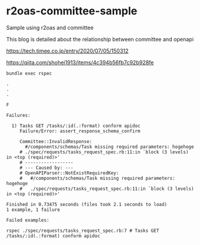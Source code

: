 # r2oas-committee-sample

Sample using r2oas and committee

This blog is detailed about the relationship between committee and openapi

https://tech.timee.co.jp/entry/2020/07/05/150312

https://qiita.com/shohei1913/items/4c394b56fb7c92b928fe

```
bundle exec rspec

.
.
.

F

Failures:

  1) Tasks GET /tasks/:id(.:format) conform apidoc
     Failure/Error: assert_response_schema_confirm

     Committee::InvalidResponse:
       #/components/schemas/Task missing required parameters: hogehoge
     # ./spec/requests/tasks_request_spec.rb:11:in `block (3 levels) in <top (required)>'
     # ------------------
     # --- Caused by: ---
     # OpenAPIParser::NotExistRequiredKey:
     #   #/components/schemas/Task missing required parameters: hogehoge
     #   ./spec/requests/tasks_request_spec.rb:11:in `block (3 levels) in <top (required)>'

Finished in 0.73475 seconds (files took 2.1 seconds to load)
1 example, 1 failure

Failed examples:

rspec ./spec/requests/tasks_request_spec.rb:7 # Tasks GET /tasks/:id(.:format) conform apidoc
```

